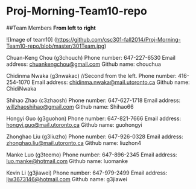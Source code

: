 Proj-Morning-Team10-repo
========================

##Team Members
**From left to right**


![Image of team10]
(https://github.com/csc301-fall2014/Proj-Morning-Team10-repo/blob/master/301Team.jpg)


Chuan-Keng Chou (g3chouch)
Phone number: 647-227-6530
Email address: chuankengchou@gmail.com 
Github name: chouchua


Chidinma Nwaka (g3nwakac)  //Second from the left.
Phone number: 416-254-1070
Email address: chidinma.nwaka@mail.utoronto.ca 
Github name: ChidiNwaka


Shihao Zhao (c3zhaosh)
Phone number: 647-627-1718
Email address: willzhaoshihao@gmail.com 
Github name: Shihao66


Hongyi Guo (g3guohon)
Phone number: 647-821-7666
Email address: hongyi.guo@mail.utoronto.ca 
Github name: guohongyi


Zhonghao Liu (g3liuzho)
Phone number: 647-926-0328
Email address: zhonghao.liu@mail.utoronto.ca 
Github name: liuzhon4


Manke Luo (g3teemo)
Phone number: 647-896-2345
Email address: luo.manke@hotmail.com 
Github name: luomanke


Kevin Li (g3jiawei)
Phone number: 647-979-2499
Email address: ljw3673146@hotmail.com 
Github name: g3jiawei
